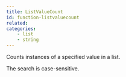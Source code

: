 ```yaml
---
title: ListValueCount
id: function-listvaluecount
related:
categories:
    - list
    - string
---
```


Counts instances of a specified value in a list. 

The search is case-sensitive.
